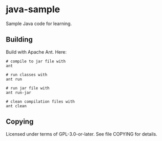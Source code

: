 # java-sample
Sample Java code for learning.

## Building
Build with Apache Ant. Here:

	# compile to jar file with
	ant

	# run classes with
	ant run

	# run jar file with
	ant run-jar

	# clean compilation files with
	ant clean

## Copying
Licensed under terms of GPL-3.0-or-later. See file COPYING for details.
